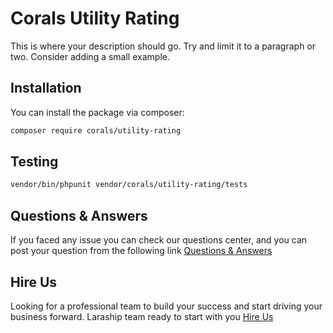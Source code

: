 # Corals Utility Rating

This is where your description should go. Try and limit it to a paragraph or two. Consider adding a small example.

## Installation

You can install the package via composer:

```bash
composer require corals/utility-rating
```

## Testing

```bash
vendor/bin/phpunit vendor/corals/utility-rating/tests 
```

## Questions & Answers
If you faced any issue you can check our questions center, and you can post your question from the following link
[Questions & Answers](https://www.laraship.com/laraship-questions/)  


## Hire Us
Looking for a professional team to build your success and start driving your business forward.
Laraship team ready to start with you [Hire Us](https://www.laraship.com/contact)
